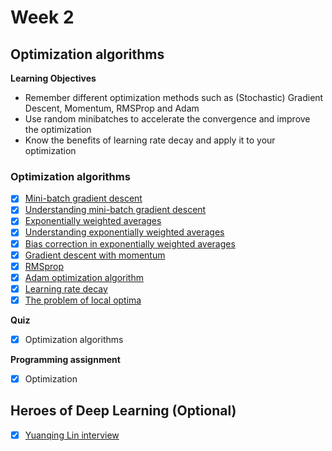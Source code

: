 # Week 2

## Optimization algorithms

**Learning Objectives**
- Remember different optimization methods such as (Stochastic) Gradient Descent, Momentum, RMSProp and Adam
- Use random minibatches to accelerate the convergence and improve the optimization
- Know the benefits of learning rate decay and apply it to your optimization

### Optimization algorithms
- [x] [Mini-batch gradient descent](https://www.youtube.com/watch?v=4qJaSmvhxi8&list=PLkDaE6sCZn6Hn0vK8co82zjQtt3T2Nkqc&index=15)
- [x] [Understanding mini-batch gradient descent](https://www.youtube.com/watch?v=-_4Zi8fCZO4&list=PLkDaE6sCZn6Hn0vK8co82zjQtt3T2Nkqc&index=16)
- [x] [Exponentially weighted averages](https://www.youtube.com/watch?v=lAq96T8FkTw&list=PLkDaE6sCZn6Hn0vK8co82zjQtt3T2Nkqc&index=17)
- [x] [Understanding exponentially weighted averages](https://www.youtube.com/watch?v=NxTFlzBjS-4&list=PLkDaE6sCZn6Hn0vK8co82zjQtt3T2Nkqc&index=18)
- [x] [Bias correction in exponentially weighted averages](https://www.youtube.com/watch?v=lWzo8CajF5s&index=19&list=PLkDaE6sCZn6Hn0vK8co82zjQtt3T2Nkqc)
- [x] [Gradient descent with momentum](https://www.youtube.com/watch?v=k8fTYJPd3_I&list=PLkDaE6sCZn6Hn0vK8co82zjQtt3T2Nkqc&index=20)
- [x] [RMSprop](https://www.youtube.com/watch?v=_e-LFe_igno&list=PLkDaE6sCZn6Hn0vK8co82zjQtt3T2Nkqc&index=21)
- [x] [Adam optimization algorithm](https://www.youtube.com/watch?v=JXQT_vxqwIs&index=22&list=PLkDaE6sCZn6Hn0vK8co82zjQtt3T2Nkqc)
- [x] [Learning rate decay](https://www.youtube.com/watch?v=QzulmoOg2JE&index=23&list=PLkDaE6sCZn6Hn0vK8co82zjQtt3T2Nkqc)
- [x] [The problem of local optima](https://www.youtube.com/watch?v=fODpu1-lNTw&index=33&list=PLkDaE6sCZn6Hn0vK8co82zjQtt3T2Nkqc)

**Quiz**
- [x] Optimization algorithms

**Programming assignment**
- [x] Optimization

## Heroes of Deep Learning (Optional)
- [x] [Yuanqing Lin interview](https://www.youtube.com/watch?v=dwFcodBz_2I&list=PLkDaE6sCZn6FcbHlDzbVzf3TVgxzxK7lr&index=2)

